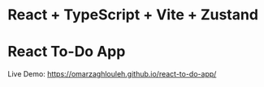 # React + TypeScript + Vite + Zustand
# React To-Do App
Live Demo: https://omarzaghlouleh.github.io/react-to-do-app/
